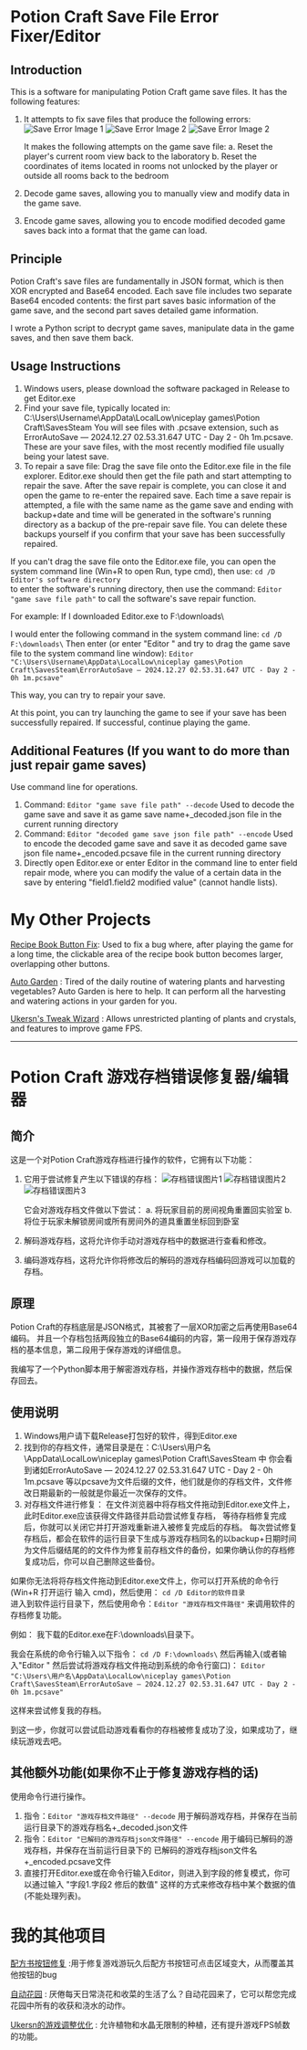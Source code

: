 # Potion Craft Save File Error Fixer/Editor

## Introduction

This is a software for manipulating Potion Craft game save files. It has the following features:

1. It attempts to fix save files that produce the following errors:
   ![Save Error Image 1](image/error1.jpg)
   ![Save Error Image 2](image/error2.jpg)
   ![Save Error Image 2](image/error3.jpg)

   It makes the following attempts on the game save file:
   a. Reset the player's current room view back to the laboratory
   b. Reset the coordinates of items located in rooms not unlocked by the player or outside all rooms back to the bedroom

2. Decode game saves, allowing you to manually view and modify data in the game save.
3. Encode game saves, allowing you to encode modified decoded game saves back into a format that the game can load.

## Principle

Potion Craft's save files are fundamentally in JSON format, which is then XOR encrypted and Base64 encoded. 
Each save file includes two separate Base64 encoded contents: the first part saves basic information of the game save, and the second part saves detailed game information.

I wrote a Python script to decrypt game saves, manipulate data in the game saves, and then save them back.

## Usage Instructions

1. Windows users, please download the software packaged in Release to get Editor.exe
2. Find your save file, typically located in: C:\Users\Username\AppData\LocalLow\niceplay games\Potion Craft\SavesSteam
   You will see files with .pcsave extension, such as ErrorAutoSave — 2024.12.27 02.53.31.647 UTC - Day 2 - 0h 1m.pcsave. These are your save files, with the most recently modified file usually being your latest save.
3. To repair a save file:
   Drag the save file onto the Editor.exe file in the file explorer. Editor.exe should then get the file path and start attempting to repair the save.
   After the save repair is complete, you can close it and open the game to re-enter the repaired save.
   Each time a save repair is attempted, a file with the same name as the game save and ending with backup+date and time will be generated in the software's running directory as a backup of the pre-repair save file. You can delete these backups yourself if you confirm that your save has been successfully repaired.

If you can't drag the save file onto the Editor.exe file, you can open the system command line (Win+R to open Run, type cmd), then use:
`cd /D Editor's software directory`  
to enter the software's running directory, then use the command: `Editor "game save file path"`
to call the software's save repair function.

For example:
If I downloaded Editor.exe to F:\downloads\

I would enter the following command in the system command line:
`cd /D F:\downloads\`
Then enter (or enter "Editor " and try to drag the game save file to the system command line window):
`Editor "C:\Users\Username\AppData\LocalLow\niceplay games\Potion Craft\SavesSteam\ErrorAutoSave — 2024.12.27 02.53.31.647 UTC - Day 2 - 0h 1m.pcsave"`

This way, you can try to repair your save.

At this point, you can try launching the game to see if your save has been successfully repaired. If successful, continue playing the game.

## Additional Features (If you want to do more than just repair game saves)

Use command line for operations.
1. Command: `Editor "game save file path" --decode`   Used to decode the game save and save it as game save name+_decoded.json file in the current running directory
2. Command: `Editor "decoded game save json file path" --encode`   Used to encode the decoded game save and save it as decoded game save json file name+_encoded.pcsave file in the current running directory
3. Directly open Editor.exe or enter Editor in the command line to enter field repair mode, where you can modify the value of a certain data in the save by entering "field1.field2 modified value" (cannot handle lists).


# My Other Projects
[Recipe Book Button Fix][0]: Used to fix a bug where, after playing the game for a long time, the clickable area of the recipe book button becomes larger, overlapping other buttons.

[Auto Garden][1] : Tired of the daily routine of watering plants and harvesting vegetables? Auto Garden is here to help. It can perform all the harvesting and watering actions in your garden for you.

[Ukersn's Tweak Wizard][2] : Allows unrestricted planting of plants and crystals, and features to improve game FPS.

-----


# Potion Craft 游戏存档错误修复器/编辑器

## 简介

这是一个对Potion Craft游戏存档进行操作的软件，它拥有以下功能：

1. 它用于尝试修复产生以下错误的存档：
   ![存档错误图片1](image/error1.jpg)
   ![存档错误图片2](image/error2.jpg)
   ![存档错误图片3](image/error3.jpg)

   它会对游戏存档文件做以下尝试：
   a. 将玩家目前的房间视角重置回实验室
   b. 将位于玩家未解锁房间或所有房间外的道具重置坐标回到卧室

2. 解码游戏存档，这将允许你手动对游戏存档中的数据进行查看和修改。
3. 编码游戏存档，这将允许你将修改后的解码的游戏存档编码回游戏可以加载的存档。

## 原理

Potion Craft的存档底层是JSON格式，其被套了一层XOR加密之后再使用Base64编码。 
并且一个存档包括两段独立的Base64编码的内容，第一段用于保存游戏存档的基本信息，第二段用于保存游戏的详细信息。

我编写了一个Python脚本用于解密游戏存档，并操作游戏存档中的数据，然后保存回去。

## 使用说明

1. Windows用户请下载Release打包好的软件，得到Editor.exe
2. 找到你的存档文件，通常目录是在：C:\Users\用户名\AppData\LocalLow\niceplay games\Potion Craft\SavesSteam 中
   你会看到诸如ErrorAutoSave — 2024.12.27 02.53.31.647 UTC - Day 2 - 0h 1m.pcsave 等以pcsave为文件后缀的文件，他们就是你的存档文件，文件修改日期最新的一般就是你最近一次保存的文件。
3. 对存档文件进行修复：
   在文件浏览器中将存档文件拖动到Editor.exe文件上，此时Editor.exe应该获得文件路径并启动尝试修复存档，
   等待存档修复完成后，你就可以关闭它并打开游戏重新进入被修复完成后的存档。
   每次尝试修复存档后，都会在软件的运行目录下生成与游戏存档同名的以backup+日期时间为文件后缀结尾的的文件作为修复前存档文件的备份，如果你确认你的存档修复成功后，你可以自己删除这些备份。

如果你无法将将存档文件拖动到Editor.exe文件上，你可以打开系统的命令行(Win+R 打开运行 输入 cmd)，然后使用：
`cd /D Editor的软件目录`  
进入到软件运行目录下，然后使用命令：`Editor "游戏存档文件路径"`
来调用软件的存档修复功能。

例如：
我下载的Editor.exe在F:\downloads\目录下。

我会在系统的命令行输入以下指令：
`cd /D F:\downloads\`
然后再输入(或者输入"Editor " 然后尝试将游戏存档文件拖动到系统的命令行窗口)：
`Editor "C:\Users\用户名\AppData\LocalLow\niceplay games\Potion Craft\SavesSteam\ErrorAutoSave — 2024.12.27 02.53.31.647 UTC - Day 2 - 0h 1m.pcsave"`

这样来尝试修复我的存档。

到这一步，你就可以尝试启动游戏看看你的存档被修复成功了没，如果成功了，继续玩游戏去吧。

## 其他额外功能(如果你不止于修复游戏存档的话)

使用命令行进行操作。
1. 指令：`Editor "游戏存档文件路径" --decode`   用于解码游戏存档，并保存在当前运行目录下的游戏存档名+_decoded.json文件
2. 指令：`Editor "已解码的游戏存档json文件路径" --encode`   用于编码已解码的游戏存档，并保存在当前运行目录下的 已解码的游戏存档json文件名+_encoded.pcsave文件
3. 直接打开Editor.exe或在命令行输入Editor，则进入到字段的修复模式，你可以通过输入 "字段1.字段2 修后的数值" 这样的方式来修改存档中某个数据的值(不能处理列表)。


# 我的其他项目
[配方书按钮修复][0] :用于修复游戏游玩久后配方书按钮可点击区域变大，从而覆盖其他按钮的bug

[自动花园][1] : 厌倦每天日常浇花和收菜的生活了么？自动花园来了，它可以帮您完成花园中所有的收获和浇水的动作。

[Ukersn的游戏调整优化][2] : 允许植物和水晶无限制的种植，还有提升游戏FPS帧数的功能。



[0]: https://github.com/ukersn/PotionCraftOpenRecipeButtonFix
[1]: https://github.com/ukersn/PotionCraftAutoGarden
[2]: https://github.com/ukersn/Potion-Craft-Ukersn-s-TweakWizard